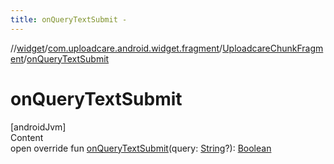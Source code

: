 ```yaml
---
title: onQueryTextSubmit -
---
```

//[widget](../../index.md)/[com.uploadcare.android.widget.fragment](../index.md)/[UploadcareChunkFragment](index.md)/[onQueryTextSubmit](on-query-text-submit.md)



# onQueryTextSubmit  
[androidJvm]  
Content  
open override fun [onQueryTextSubmit](on-query-text-submit.md)(query: [String](https://kotlinlang.org/api/latest/jvm/stdlib/kotlin/-string/index.html)?): [Boolean](https://kotlinlang.org/api/latest/jvm/stdlib/kotlin/-boolean/index.html)  



